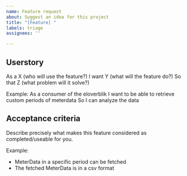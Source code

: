 ```yaml
---
name: Feature request
about: Suggest an idea for this project
title: "[Feature] "
labels: triage
assignees: ''

---
```


## Userstory
As a X (who will use the feature?)
I want Y (what will the feature do?)
So that Z (what problem will it solve?)

Example: 
As a consumer of the eloverblik
I want to be able to retrieve custom periods of meterdata 
So I can analyze the data

## Acceptance criteria
Describe precisely what makes this feature considered as completed/useable for you.

Example: 
- MeterData in a specific period can be fetched
- The fetched MeterData is in a csv format
